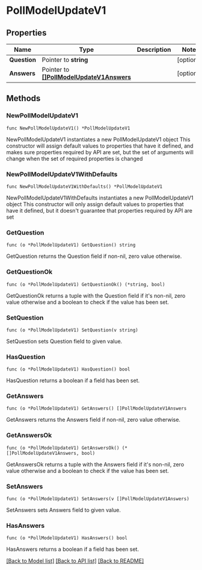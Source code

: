 # PollModelUpdateV1

## Properties

Name | Type | Description | Notes
------------ | ------------- | ------------- | -------------
**Question** | Pointer to **string** |  | [optional] 
**Answers** | Pointer to [**[]PollModelUpdateV1Answers**](PollModelUpdateV1Answers.md) |  | [optional] 

## Methods

### NewPollModelUpdateV1

`func NewPollModelUpdateV1() *PollModelUpdateV1`

NewPollModelUpdateV1 instantiates a new PollModelUpdateV1 object
This constructor will assign default values to properties that have it defined,
and makes sure properties required by API are set, but the set of arguments
will change when the set of required properties is changed

### NewPollModelUpdateV1WithDefaults

`func NewPollModelUpdateV1WithDefaults() *PollModelUpdateV1`

NewPollModelUpdateV1WithDefaults instantiates a new PollModelUpdateV1 object
This constructor will only assign default values to properties that have it defined,
but it doesn't guarantee that properties required by API are set

### GetQuestion

`func (o *PollModelUpdateV1) GetQuestion() string`

GetQuestion returns the Question field if non-nil, zero value otherwise.

### GetQuestionOk

`func (o *PollModelUpdateV1) GetQuestionOk() (*string, bool)`

GetQuestionOk returns a tuple with the Question field if it's non-nil, zero value otherwise
and a boolean to check if the value has been set.

### SetQuestion

`func (o *PollModelUpdateV1) SetQuestion(v string)`

SetQuestion sets Question field to given value.

### HasQuestion

`func (o *PollModelUpdateV1) HasQuestion() bool`

HasQuestion returns a boolean if a field has been set.

### GetAnswers

`func (o *PollModelUpdateV1) GetAnswers() []PollModelUpdateV1Answers`

GetAnswers returns the Answers field if non-nil, zero value otherwise.

### GetAnswersOk

`func (o *PollModelUpdateV1) GetAnswersOk() (*[]PollModelUpdateV1Answers, bool)`

GetAnswersOk returns a tuple with the Answers field if it's non-nil, zero value otherwise
and a boolean to check if the value has been set.

### SetAnswers

`func (o *PollModelUpdateV1) SetAnswers(v []PollModelUpdateV1Answers)`

SetAnswers sets Answers field to given value.

### HasAnswers

`func (o *PollModelUpdateV1) HasAnswers() bool`

HasAnswers returns a boolean if a field has been set.


[[Back to Model list]](../README.md#documentation-for-models) [[Back to API list]](../README.md#documentation-for-api-endpoints) [[Back to README]](../README.md)


